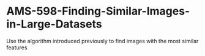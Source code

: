 # AMS-598-Finding-Similar-Images-in-Large-Datasets
Use the algorithm introduced previously to find images with the most similar features
